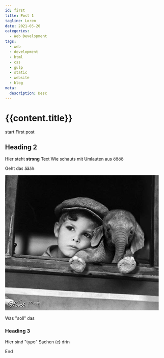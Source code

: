 ```yaml
---
id: first
title: Post 1
tagline: Lorem
date: 2021-05-20
categories:
  - Web Development
tags:
  - web
  - development
  - html
  - css
  - gulp
  - static
  - website
  - blog
meta:
  description: Desc
---
```


# {{content.title}}

start
First post


## Heading 2

Hier steht **strong** Text
Wie schauts mit Umlauten aus öööö

Geht das äääh

![Junge und Elefent](./junge-und-elefant.jpg)

Was "soll" das

### Heading 3

Hier sind "typo" Sachen (c) drin

End
